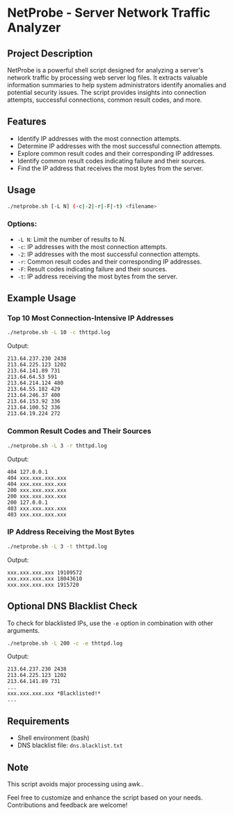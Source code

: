 # NetProbe - Server Network Traffic Analyzer

## Project Description
NetProbe is a powerful shell script designed for analyzing a server's network traffic by processing web server log files. It extracts valuable information summaries to help system administrators identify anomalies and potential security issues. The script provides insights into connection attempts, successful connections, common result codes, and more.

## Features
- Identify IP addresses with the most connection attempts.
- Determine IP addresses with the most successful connection attempts.
- Explore common result codes and their corresponding IP addresses.
- Identify common result codes indicating failure and their sources.
- Find the IP address that receives the most bytes from the server.

## Usage
```bash
./netprobe.sh [-L N] (-c|-2|-r|-F|-t) <filename>
```

### Options:
- `-L N`: Limit the number of results to N.
- `-c`: IP addresses with the most connection attempts.
- `-2`: IP addresses with the most successful connection attempts.
- `-r`: Common result codes and their corresponding IP addresses.
- `-F`: Result codes indicating failure and their sources.
- `-t`: IP address receiving the most bytes from the server.

## Example Usage
### Top 10 Most Connection-Intensive IP Addresses
```bash
./netprobe.sh -L 10 -c thttpd.log
```
Output:
```
213.64.237.230 2438
213.64.225.123 1202
213.64.141.89 731
213.64.64.53 591
213.64.214.124 480
213.64.55.182 429
213.64.246.37 400
213.64.153.92 336
213.64.100.52 336
213.64.19.224 272
```

### Common Result Codes and Their Sources
```bash
./netprobe.sh -L 3 -r thttpd.log
```
Output:
```
404 127.0.0.1
404 xxx.xxx.xxx.xxx
404 xxx.xxx.xxx.xxx
200 xxx.xxx.xxx.xxx
200 xxx.xxx.xxx.xxx
200 127.0.0.1
403 xxx.xxx.xxx.xxx
403 xxx.xxx.xxx.xxx
```

### IP Address Receiving the Most Bytes
```bash
./netprobe.sh -L 3 -t thttpd.log
```
Output:
```
xxx.xxx.xxx.xxx 19109572
xxx.xxx.xxx.xxx 18043610
xxx.xxx.xxx.xxx 1915720
```

## Optional DNS Blacklist Check
To check for blacklisted IPs, use the `-e` option in combination with other arguments.
```bash
./netprobe.sh -L 200 -c -e thttpd.log
```
Output:
```
213.64.237.230 2438
213.64.225.123 1202
213.64.141.89 731
...
xxx.xxx.xxx.xxx *Blacklisted!*
...
```

## Requirements
- Shell environment (bash)
- DNS blacklist file: `dns.blacklist.txt`

## Note
This script avoids major processing using awk..

Feel free to customize and enhance the script based on your needs. Contributions and feedback are welcome!
